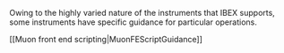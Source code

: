 Owing to the highly varied nature of the instruments that IBEX supports, some instruments have specific guidance for particular operations.

[[Muon front end scripting|MuonFEScriptGuidance]]